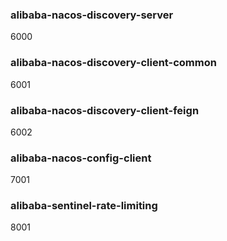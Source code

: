 ### alibaba-nacos-discovery-server
6000
### alibaba-nacos-discovery-client-common
6001
### alibaba-nacos-discovery-client-feign
6002
### alibaba-nacos-config-client
7001

### alibaba-sentinel-rate-limiting
8001